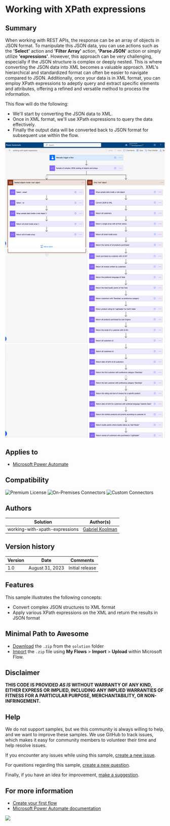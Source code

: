 # Working with XPath expressions

## Summary

When working with REST APIs, the response can be an array of objects in JSON format. To manipulate this JSON data, you can use actions such as the **'Select'** action and **'Filter Array'** action, **'Parse JSON'** action or simply utilize **'expressions'**. However, this approach can be very challenging, especially if the JSON structure is complex or deeply nested. This is where converting the JSON data into XML becomes a valuable approach. XML's hierarchical and standardized format can often be easier to navigate compared to JSON. Additionally, once your data is in XML format, you can employ XPath expressions to adeptly query and extract specific elements and attributes, offering a refined and versatile method to process the information.

This flow will do the following:
 - We'll start by converting the JSON data to XML. 
 - Once in XML format, we'll use XPath expressions to query the data effectively. 
 - Finally the output data will be converted back to JSON format for subsequent use within the flow.

![Preview01](assets/Preview01.png)
![Preview02](assets/Preview02.png)
![Preview03](assets/Preview03.png)

## Applies to

* [Microsoft Power Automate](https://docs.microsoft.com/power-automate/)

## Compatibility

![Premium License](https://img.shields.io/badge/Premium%20License-Not%20Required-green.svg "Premium license not required")
![On-Premises Connectors](https://img.shields.io/badge/On--Premises%20Connectors-No-green.svg "Does not use on-premise connectors")
![Custom Connectors](https://img.shields.io/badge/Custom%20Connectors-Not%20Required-green.svg "Does not use custom connectors")

## Authors

Solution|Author(s)
--------|---------
working-with-xpath-expressions | [Gabriel Koolman](https://www.linkedin.com/in/gabrielkoolman/)

## Version history

Version|Date|Comments
-------|----|--------
1.0|August 31, 2023|Initial release

## Features

This sample illustrates the following concepts:

* Convert complex JSON structures to XML format
* Apply various XPath expressions on the XML and return the results in JSON format

## Minimal Path to Awesome

* [Download](solution/working-with-xpath-expressions.zip) the `.zip` from the `solution` folder
* [Import](https://flow.microsoft.com/en-us/blog/import-export-bap-packages/) the `.zip` file using **My Flows** > **Import** > **Upload** within Microsoft Flow.


## Disclaimer

**THIS CODE IS PROVIDED *AS IS* WITHOUT WARRANTY OF ANY KIND, EITHER EXPRESS OR IMPLIED, INCLUDING ANY IMPLIED WARRANTIES OF FITNESS FOR A PARTICULAR PURPOSE, MERCHANTABILITY, OR NON-INFRINGEMENT.**

## Help

We do not support samples, but we this community is always willing to help, and we want to improve these samples. We use GitHub to track issues, which makes it easy for  community members to volunteer their time and help resolve issues.

If you encounter any issues while using this sample, [create a new issue](https://github.com/pnp/powerautomate-samples/issues/new?assignees=&labels=Needs%3A+Triage+%3Amag%3A%2Ctype%3Abug-suspected&template=bug-report.yml&sample=YOURSAMPLENAME&authors=@YOURGITHUBUSERNAME&title=YOURSAMPLENAME%20-%20).

For questions regarding this sample, [create a new question](https://github.com/pnp/powerautomate-samples/issues/new?assignees=&labels=Needs%3A+Triage+%3Amag%3A%2Ctype%3Abug-suspected&template=question.yml&sample=YOURSAMPLENAME&authors=@YOURGITHUBUSERNAME&title=YOURSAMPLENAME%20-%20).

Finally, if you have an idea for improvement, [make a suggestion](https://github.com/pnp/powerautomate-samples/issues/new?assignees=&labels=Needs%3A+Triage+%3Amag%3A%2Ctype%3Abug-suspected&template=suggestion.yml&sample=YOURSAMPLENAME&authors=@YOURGITHUBUSERNAME&title=YOURSAMPLENAME%20-%20).

## For more information

- [Create your first flow](https://docs.microsoft.com/en-us/power-automate/getting-started#create-your-first-flow)
- [Microsoft Power Automate documentation](https://docs.microsoft.com/en-us/power-automate/)


<img src="https://telemetry.sharepointpnp.com/powerautomate-samples/samples/working-with-xpath-expressions" />
